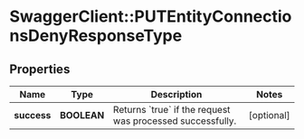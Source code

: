 # SwaggerClient::PUTEntityConnectionsDenyResponseType

## Properties
Name | Type | Description | Notes
------------ | ------------- | ------------- | -------------
**success** | **BOOLEAN** | Returns &#x60;true&#x60; if the request was processed successfully.  | [optional] 


